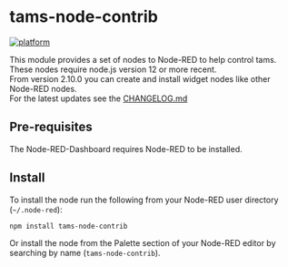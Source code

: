 # tams-node-contrib
[![platform](https://img.shields.io/badge/platform-Node--RED-red)](https://nodered.org)

This module provides a set of nodes to Node-RED to help control tams.<br>
These nodes require node.js version 12 or more recent.<br>
From version 2.10.0 you can create and install widget nodes like other Node-RED nodes.<br>
For the latest updates see the [CHANGELOG.md](https://github.com/~~/CHANGELOG.md)


## Pre-requisites
The Node-RED-Dashboard requires Node-RED to be installed.

## Install
To install the node run the following from your Node-RED user directory (`~/.node-red`):

```bash
npm install tams-node-contrib
```

Or install the node from the Palette section of your Node-RED editor by searching by name (`tams-node-contrib`).